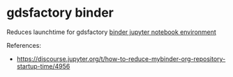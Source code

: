 # gdsfactory binder

Reduces launchtime for gdsfactory [binder jupyter notebook environment](https://mybinder.org/v2/gh/gdsfactory/binder-sandbox/HEAD)

References:

- https://discourse.jupyter.org/t/how-to-reduce-mybinder-org-repository-startup-time/4956
